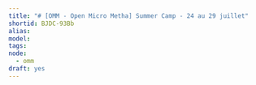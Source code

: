 ```yaml
---
title: "# [OMM - Open Micro Metha] Summer Camp - 24 au 29 juillet"
shortid: BJDC-93Bb
alias:
model:
tags:
node: 
  - omm
draft: yes
---
```

